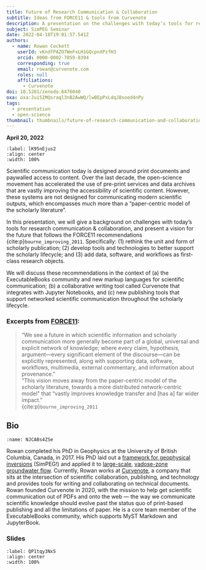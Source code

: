 ```yaml
---
title: Future of Research Communication & Collaboration
subtitle: Ideas from FORCE11 & tools from Curvenote
description: A presentation on the challenges with today’s tools for research communication & collaboration, and present a vision for the future.
subject: SimPEG Seminar
date: 2022-04-18T19:01:57.541Z
authors:
  - name: Rowan Cockett
    userId: vKndfPAZO7WeFxLH1GQcpnXPzfH3
    orcid: 0000-0002-7859-8394
    corresponding: true
    email: rowan@curvenote.com
    roles: null
    affiliations:
      - Curvenote
doi: 10.5281/zenodo.6476040
oxa: oxa:Jui5IMQsraql3nB2AwWQ/lwBEpPxLdqJBsoed4nPy
tags:
  - presentation
  - open-science
thumbnail: thumbnails/future-of-research-communication-and-collaboration.png
---
```


**April 20, 2022**

```{iframe} https://www.youtube-nocookie.com/embed/uSbjpiUsdT0
:label: lK95nEjus2
:align: center
:width: 100%
```

Scientific communication today is designed around print documents and paywalled access to content. Over the last decade, the open-science movement has accelerated the use of pre-print services and data archives that are vastly improving the accessibility of scientific content. However, these systems are not designed for communicating modern scientific outputs, which encompasses much more than a “paper-centric model of the scholarly literature”.

In this presentation, we will give a background on challenges with today’s tools for research communication & collaboration, and present a vision for the future that follows the FORCE11 recommendations {cite:p}`bourne_improving_2011`. Specifically: (1) rethink the unit and form of scholarly publication; (2) develop tools and technologies to better support the scholarly lifecycle; and (3) add data, software, and workflows as first-class research objects.

We will discuss these recommendations in the context of (a) the ExecutableBooks community and new markup languages for scientific communication; (b) a collaborative writing tool called Curvenote that integrates with Jupyter Notebooks, and (c) new publishing tools that support networked scientific communication throughout the scholarly lifecycle.

### Excerpts from [FORCE11](https://force11.org/info/force11-manifesto/):

> “We see a future in which scientific information and scholarly communication more generally become part of a global, universal and explicit network of knowledge; where every claim, hypothesis, argument—every significant element of the discourse—can be explicitly represented, along with supporting data, software, workflows, multimedia, external commentary, and information about provenance.”\
> “This vision moves away from the paper-centric model of the scholarly literature, towards a more distributed network-centric model” that “vastly improves knowledge transfer and \[has a\] far wider impact.”\
> {cite:p}`bourne_improving_2011`

## Bio

```{figure} images/Jui5IMQsraql3nB2AwWQ-0Mgf1kLI8G6amlQjhTAS-v1.png
:name: NJCABs4ZSe
```

Rowan completed his PhD in Geophysics at the University of British Columbia, Canada, in 2017. His PhD laid out a [framework for geophysical inversions](https://phd.row1.ca/phd/framework) (SimPEG!) and applied it to [large-scale](https://phd.row1.ca/phd/richards), [vadose-zone groundwater flow](https://phd.row1.ca/phd/applications). Currently, Rowan works at [Curvenote](http://curvenote.com/), a company that sits at the intersection of scientific collaboration, publishing, and technology and provides tools for writing and collaborating on technical documents. Rowan founded Curvenote in 2020, with the mission to help get scientific communication out of PDFs and onto the web — the way we communicate scientific knowledge should evolve past the status quo of print-based publishing and all the limitations of paper. He is a core team member of the ExecutableBooks community, which supports MyST Markdown and JupyterBook.

### Slides

```{iframe} https://docs.google.com/presentation/d/e/2PACX-1vQLA_cwshr37isaM5V8TlPDS6GJzcuCL2Qggd00Dp9I1R4YIQaxqk4LCuElwHhEI-TsrryVkAplLwzP/embed
:label: QP1tqy3Nx5
:align: center
:width: 100%
```
